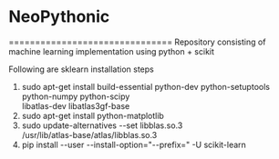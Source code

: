 # NeoPythonic
===============================
Repository consisting of machine learning implementation using python + scikit

Following are sklearn installation steps
1. sudo apt-get install build-essential python-dev python-setuptools \
    python-numpy python-scipy \
    libatlas-dev libatlas3gf-base
2. sudo apt-get install python-matplotlib
3. sudo update-alternatives --set libblas.so.3 \
   /usr/lib/atlas-base/atlas/libblas.so.3
4.  pip install --user --install-option="--prefix=" -U scikit-learn
